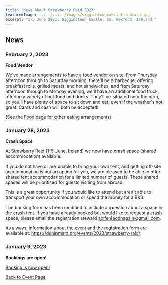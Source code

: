```yaml
---
title: "News About Strawberry Raid 2023"
featuredImage: ../../../../images/sigginstowncastlefireplace.jpg
excerpt: "1-5 June 2023. Sigginstown Castle, Co. Wexford, Ireland."
---
```


## News

### February 2, 2023

**Food Vendor**

We've made arrangements to have a food vendor on site. From Thursday afternoon through to Saturday morning, there'll be a barbecue, offering breakfast rolls, grilled meats, and hot sandwiches, and from Saturday afternoon through to Monday evening, we'll have an additional food truck, offering a variety of hot food and drinks. They'll be situated near the barn, so you'll have plenty of space to sit down and eat, even if the weather's not great. Cards and cash will both be accepted!

(See the <a href="https://duninmara.org/events/2023/strawberry-raid/food/">Food</a> page for other eating arrangements)

### January 28, 2023

**Crash Space**

At Strawberry Raid (1-5 June, Ireland) we now have crash space (shared accommodation) available. 

If you do not have or are unable to bring your own tent, and getting off-site accommodation is not an option for you, we are pleased to be able to offer shared tent accommodation for a limited number of guests.  These shared spaces will be prioritised for guests visiting from abroad.

This is a great opportunity if you would like to attend but aren't able to transport your own accommodation or spend the money for a B&B.

The booking form has been modified to include a question about a space in the crash tent. If you have already booked but would like to request a crash space, please email the registration steward <a href="mailto:aoifeniaodhagain@gmail.com">aoifeniaodhagain@gmail.com</a>.

As always, information about the event and the registration form are available at: <a href="https://duninmara.org/events/2023/strawberry-raid/">https://duninmara.org/events/2023/strawberry-raid/</a>

### January 9, 2023

**Bookings are open!**

<a href="https://fienta.com/duninmara-strawberryraid-51557">Booking is now open!</a> 

<a href="/events/2023/strawberry-raid/">Back to Event Page</a>
